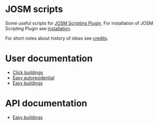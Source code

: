 # JOSM scripts
Some useful scripts for [JOSM Scripting Plugin]. For installation of JOSM
Scripting Plugin see [installation].

[JOSM Scripting Plugin]: http://gubaer.github.io/josm-scripting-plugin/
[installation]: https://github.com/Gubaer/josm-scripting-plugin#for-josm-users

For short notes about history of ideas see [credits].

[credits]: ./doc/credits.md

# User documentation
- [Click buildings](./doc/user/click_buildings.md)
- [Easy autoresidential](./doc/user/easy_autoresidential.md)
- [Easy buildings](./doc/user/easy_buildings.md)

# API documentation
- [Easy buildings](./doc/api/easy_buildings.md)
